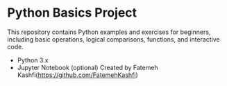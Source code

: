 # Python Basics Project
This repository contains Python examples and exercises for beginners, including basic operations, logical comparisons, functions, and interactive code.
- Python 3.x
- Jupyter Notebook (optional)
Created by Fatemeh Kashfi(https://github.com/FatemehKashfi)

